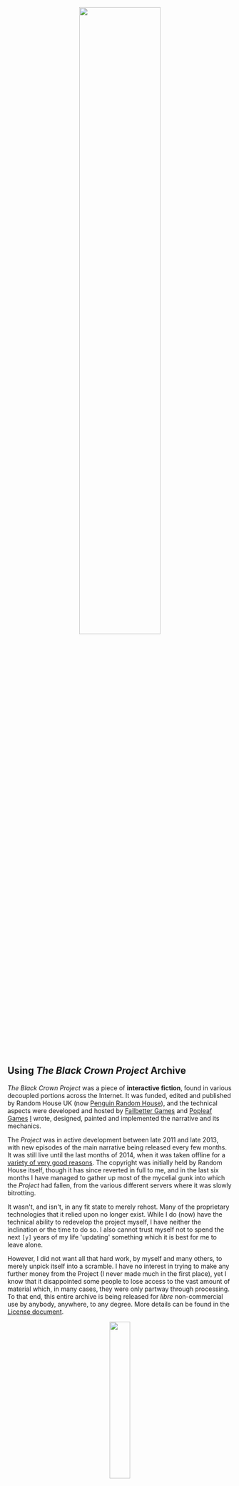 <p align="center">
<img src="https://bonfiredog.co.uk/ooo/bcp/areamarvelouse.png" width="60%" height="auto">
</p>

## Using *The Black Crown Project* Archive

*The Black Crown Project* was a piece of **interactive fiction**, found in various decoupled portions across the Internet. It was funded, edited and published by Random House UK (now [Penguin Random House](http://www.penguinrandomhouse.com/)</a>), and the technical aspects were developed and hosted by [Failbetter Games](www.failbettergames.com/) and [Popleaf Games](www.popleaf.com) [I](http://bonfiredog.co.uk) wrote, designed, painted and implemented the narrative and its mechanics.

The *Project* was in active development between late 2011 and late 2013, with new episodes of the main narrative being released every few months. It was still live until the last months of 2014, when it was taken offline for a [variety of very good reasons](http://bonfiredog.co.uk/bonfog/2014/10/06/blackcrownend/). The copyright was initially held by Random House itself, though it has since reverted in full to me, and in the last six months I have managed to gather up most of the mycelial gunk into which the *Project* had fallen, from the various different servers where it was slowly bitrotting. 

It wasn't, and isn't, in any fit state to merely rehost. Many of the proprietary technologies that it relied upon no longer exist. While I do (now) have the technical ability to redevelop the project myself, I have neither the inclination or the time to do so. I also cannot trust myself not to spend the next `[y]` years of my life 'updating' something which it is best for me to leave alone. 

However, I did not want all that hard work, by myself and many others, to merely unpick itself into a scramble. I have no interest in 
trying to make any further money from the Project (I never made much in the first place), yet I know that it disappointed some people to lose access to the vast amount of material which, in many cases, they were only partway through processing. To that end, this entire archive is being released for *libre* non-commercial use by anybody, anywhere, to any degree. More details can be found in the [License document](https://github.com/bonfiredog/blackcrownproject/blob/master/LICENSE.md).

<p align="center">
<img src="https://bonfiredog.co.uk/ooo/bcp/ts1.png" width="30%" height="auto">
</p>

# The *Project* Elsewhere

*All links were functioning at the time of creating this archive, but I cannot supervise them forever.*

- [The Guardian, December 2012](https://www.theguardian.com/books/2012/dec/30/future-publishing-2013-predictions-digital)
- [Interview With Mijns Inziens, December 2012](http://edwinmijnsbergen.nl/2012/12/het-mysterieuze-black-crown-project-van/#.UPGDgm9Wx8F)
- [The Guardian, August 2013](https://www.theguardian.com/technology/2013/aug/18/black-crown-project-rob-sherman?INTCMP=ILCNETTXT3487)
- [The Atlantic, August 2013](https://www.theatlantic.com/entertainment/archive/2013/08/slow-steady-rise-interactive-novel/312024/)
- [The Gameological Society, July 2013](http://gameological.com/2013/07/interview-black-crown-project/)
- [The Verge, May 2013](http://www.theverge.com/2013/5/30/4377014/random-house-interactive-fiction-game-black-crown)
- [MTV, May 2013](http://www.mtv.com/news/2467283/random-house-dips-into-game-publishing-with-free-to-play-the-black-crown-project/)
- [Interview With VideogameTourism, sometime in 2013](http://videogametourism.at/content/wordplay-can-you-imagine-all-interview-robert-sherman-author-black-crown-pt-1)
- [A brave attempt at a wiki.](http://blackcrown.wikia.com/wiki/Black_Crown_Project_Wiki)
- [Interview with RPS, September 2013](https://www.rockpapershotgun.com/2013/09/25/wandering-in-words-black-crown-interview/)

<p align="center">
<img src="https://bonfiredog.co.uk/ooo/bcp/ts2.png" width="30%" height="auto">
</p>

# Late Acknowledgements

If I have forgotten anyone, it is entirely my own fault for being forgetful, and not theirs for being forgettable. 

- [Sam North](https://humanities.exeter.ac.uk/english/staff/snorth/), the closest thing to a benevolent dolmen-spirit that I have, albeit with far better (and more transparent) shirts, hair and soul. Thank you for your guidance, your attention, your humour, the white wine, the traipsing around London with a heavy suitcase covered in biohazard stickers, dinner on Dartmoor, and for everything else. I miss you. 
- Sarah, who comes first in any other order of thanks in my life.
- [Vael](http://vaelvictus.com/), for his exactitude, advice and expansive self-vivisection.
- Joseph McShea and [Isley Lynn](http://www.isleylynn.com/) for their continued, selective silence, alongside [Freesound](http://freesound.org) users `soundmary`, `natashachubbuck`, `ciccarelli`, `al-barbosa`, `sphion`, `landub`, `zaem`, `miklovan` and `productionnow`.
- Paddy, Rob, Harry, Nick, Alex, Loic, Lucy, Melissa, Ed, [The Real McCoy](http://www.therealmccoy.co.uk/) and [Otto Retro's](https://www.ottosantiques.co.uk) Sarah for helping me put together the suitcase, for posing as the survivors of Loss, despite the stares of shoppers, and making that year in the South West one of my best so far.
- Dan Franklin, [Harriet Horobin-Worley](https://twitter.com/HarrietHW) and everybody still and once at [Random House](http://www.penguinrandomhouse.com/). I'm sorry that I didn't become what was expected. I never seem to.
- Jo Rodgers and Elizabeth Sheinkman at [WME](http://wmeentertainment.com/) for being kind and helpful for far longer than they had to.
- Alexis, Jon, Berb, Ahron, Paul, Henry, Liam and everybody else at [Popleaf Games](http://www.popleaf.com/) and [Failbetter Games](http://www.failbettergames.com/).

<p align="center">
<img src="https://bonfiredog.co.uk/ooo/bcp/ts3.png" width="30%" height="auto">
</p>
